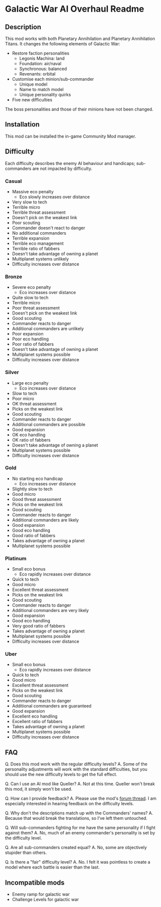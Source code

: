 # Galactic War AI Overhaul Readme

## Description

This mod works with both Planetary Annihilation and Planetary Annihilation Titans. It changes the following elements of Galactic War:

 - Restore faction personalities
   - Legonis Machina: land
   - Foundation: air/naval
   - Synchronous: balanced
   - Revenants: orbital
 - Customise each minion/sub-commander
   - Unique model
   - Name to match model
   - Unique personality quirks
 - Five new difficulties

The boss personalities and those of their minions have not been changed.

## Installation

This mod can be installed the in-game Community Mod manager.


## Difficulty

Each difficulty describes the enemy AI behaviour and handicaps; sub-commanders are not impacted by difficulty.

### Casual

 - Massive eco penalty
   - Eco slowly increases over distance
 - Very slow to tech
 - Terrible micro
 - Terrible threat assessment
 - Doesn't pick on the weakest link
 - Poor scouting
 - Commander doesn't react to danger
 - No additional commanders
 - Terrible expansion
 - Terrible eco management
 - Terrible ratio of fabbers
 - Doesn't take advantage of owning a planet
 - Multiplanet systems unlikely
 - Difficulty increases over distance

### Bronze

 - Severe eco penalty
   - Eco increases over distance
 - Quite slow to tech
 - Terrible micro
 - Poor threat assessment
 - Doesn't pick on the weakest link
 - Good scouting
 - Commander reacts to danger
 - Additional commanders are unlikely
 - Poor expansion
 - Poor eco handling
 - Poor ratio of fabbers
 - Doesn't take advantage of owning a planet
 - Multiplanet systems possible
 - Difficulty increases over distance

### Silver

 - Large eco penalty
   - Eco increases over distance
 - Slow to tech
 - Poor micro
 - OK threat assessment
 - Picks on the weakest link
 - Good scouting
 - Commander reacts to danger
 - Additional commanders are possible
 - Good expansion
 - OK eco handling
 - OK ratio of fabbers
 - Doesn't take advantage of owning a planet
 - Multiplanet systems possible
 - Difficulty increases over distance

### Gold

 - No starting eco handicap
   - Eco increases over distance
 - Slightly slow to tech
 - Good micro
 - Good threat assessment
 - Picks on the weakest link
 - Good scouting
 - Commander reacts to danger
 - Additional commanders are likely
 - Good expansion
 - Good eco handling
 - Good ratio of fabbers
 - Takes advantage of owning a planet
 - Multiplanet systems possible

### Platinum

 - Small eco bonus
   - Eco rapidly increases over distance
 - Quick to tech
 - Good micro
 - Excellent threat assessment
 - Picks on the weakest link
 - Good scouting
 - Commander reacts to danger
 - Additional commanders are very likely
 - Good expansion
 - Good eco handling
 - Very good ratio of fabbers
 - Takes advantage of owning a planet
 - Multiplanet systems possible
 - Difficulty increases over distance

### Uber

 - Small eco bonus
   - Eco rapidly increases over distance
 - Quick to tech
 - Good micro
 - Excellent threat assessment
 - Picks on the weakest link
 - Good scouting
 - Commander reacts to danger
 - Additional commanders are guaranteed
 - Good expansion
 - Excellent eco handling
 - Excellent ratio of fabbers
 - Takes advantage of owning a planet
 - Multiplanet systems possible
 - Difficulty increases over distance


## FAQ

Q. Does this mod work with the regular difficulty levels?
A. Some of the personality adjustments will work with the standard difficulties, but you should use the new difficulty levels to get the full effect.

Q. Can I use an AI mod like Queller?
A. Not at this time. Queller won't break this mod, it simply won't be used.

Q. How can I provide feedback?
A. Please use the mod's [forum thread](https://forums.uberent.com/threads/wip-client-galactic-war-ai-overhaul.72360/). I am especially interested in hearing feedback on the difficulty levels.

Q. Why don't the descriptions match up with the Commanders' names?
A. Because that would break the translations, so I've left them untouched.

Q. Will sub-commanders fighting for me have the same personality if I fight against them?
A. No, much of an enemy commander's personality is set by the difficulty level.

Q. Are all sub-commanders created equal?
A. No, some are objectively stupider than others.

Q. Is there a "fair" difficulty level?
A. No. I felt it was pointless to create a model where each battle is easier than the last.


## Incompatible mods

 - Enemy ramp for galactic war
 - Challenge Levels for galactic war